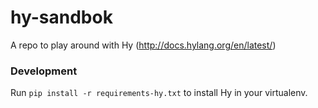 # hy-sandbok

A repo to play around with Hy (http://docs.hylang.org/en/latest/)

### Development

Run `pip install -r requirements-hy.txt` to install Hy in your virtualenv.
